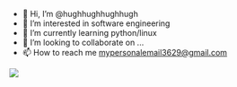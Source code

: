 - 👋 Hi, I’m @hughhughhughhugh
- 👀 I’m interested in software engineering
- 🌱 I’m currently learning python/linux
- 💞️ I’m looking to collaborate on ...
- 📫 How to reach me mypersonalemail3629@gmail.com


![](https://count.getloli.com/get/@BEPb.github.readme)

<!---
hughhughhughhugh/hughhughhughhugh is a ✨ special ✨ repository because its `README.md` (this file) appears on your GitHub profile.
You can click the Preview link to take a look at your changes.
--->
